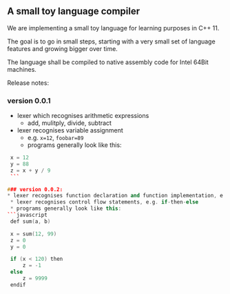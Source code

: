 ## A small toy language compiler

We are implementing a small toy language for learning purposes in
C++ 11. 

The goal is to go in small steps, starting with a very small set of 
language features and growing bigger over time. 

The language shall be compiled to native assembly code for Intel 64Bit
machines. 

Release notes:

### version 0.0.1 
  * lexer which recognises arithmetic expressions 
    * add, mulitply, divide, subtract
  * lexer recognises variable assignment
    * e.g. ```x=12```, ```foobar=89```
	* programs generally look like this:

   ```C++
	x = 12
	y = 88
	z = x + y / 9
    ```   

### version 0.0.2: 
  * lexer recognises function declaration and function implementation, e.g. ```fn doThis(a, b)```
	* lexer recognises control flow statements, e.g. if-then-else
	* programs generally look like this: 
  ```javascript
	def sum(a, b)

	x = sum(12, 99)
	z = 0
	y = 0

	if (x < 120) then
		z = -1
	else
		z = 9999
	endif	
  ```



